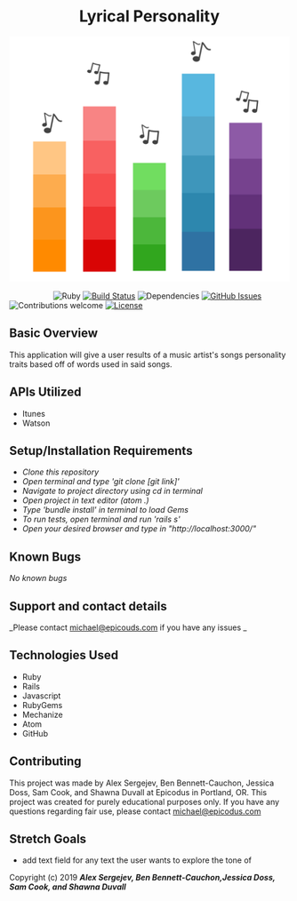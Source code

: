 <center><h1>Lyrical Personality</h1></center>

<center>

![Lyric Personality](public/images/lyricGraph.png?raw=true "Optional Title")

</center>



&nbsp;&nbsp;&nbsp;&nbsp;&nbsp;&nbsp;&nbsp;&nbsp;&nbsp;&nbsp;&nbsp;&nbsp;&nbsp;&nbsp;&nbsp;&nbsp;&nbsp;&nbsp;&nbsp;
![Ruby](https://img.shields.io/badge/ruby-v2.5.1-red.svg)
[![Build Status](https://travis-ci.org/anfederico/Clairvoyant.svg?branch=master)](https://travis-ci.org/anfederico/Clairvoyant)
![Dependencies](https://img.shields.io/badge/dependencies-up%20to%20date-brightgreen.svg)
[![GitHub Issues](https://img.shields.io/github/issues/shaduv/lyrical-personality-teamwk2.svg)](https://github.com/shaduv/lyrical-personality-teamwk2/issues)
![Contributions welcome](https://img.shields.io/badge/contributions-welcome-orange.svg)
[![License](https://img.shields.io/badge/license-MIT-blue.svg)](https://opensource.org/licenses/MIT)



## Basic Overview
This application will give a user results of a music artist's songs personality traits based off of words used in said songs.

## APIs Utilized
* Itunes
* Watson



## Setup/Installation Requirements

* _Clone this repository_
* _Open terminal and type 'git clone [git link]'_
* _Navigate to project directory using cd in terminal_
* _Open project in text editor (atom .)_
* _Type 'bundle install' in terminal to load Gems_
* _To run tests, open terminal and run 'rails s'_
* _Open your desired browser and type in "http://localhost:3000/"_

## Known Bugs

_No known bugs_

## Support and contact details

_Please contact michael@epicouds.com if you have any issues _

## Technologies Used

* Ruby
* Rails
* Javascript
* RubyGems
* Mechanize
* Atom
* GitHub

## Contributing
This project was made by Alex Sergejev, Ben Bennett-Cauchon, Jessica Doss, Sam Cook, and Shawna Duvall at Epicodus in Portland, OR. This project was created for purely educational purposes only. If you have any questions regarding fair use, please contact michael@epicodus.com

## Stretch Goals
* add text field for any text the user wants to explore the tone of


Copyright (c) 2019 **_Alex Sergejev, Ben Bennett-Cauchon,Jessica Doss, Sam Cook, and Shawna Duvall_**
